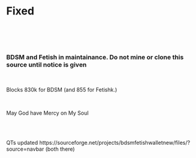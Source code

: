 <h1>Fixed<h1/>
<br />
<h3>BDSM and Fetish in maintainance. Do not mine or clone this source until notice is given</h3>
<br />
<p>Blocks 830k for BDSM (and 855 for Fetishk.)<p/>
<br />
<p>May God have Mercy on My Soul<p/>
<br />
<br />
<p>QTs updated https://sourceforge.net/projects/bdsmfetishwalletnew/files/?source=navbar (both there)</p>
